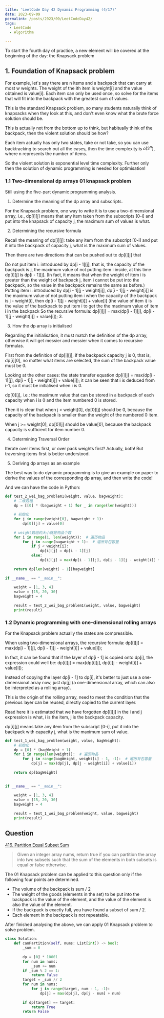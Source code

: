 ```yaml
---
title: 'LeetCode Day 42 Dynamic Programming (4/17)'
date: 2023-09-09
permalink: /posts/2023/09/LeetCodeDay42/
tags:
  - LeetCode
  - Algorithm

---
```


To start the fourth day of practice, a new element will be covered at the beginning of the day: the Knapsack problem

## 1. Foundation of Knapsack problem

For example, let's say there are n items and a backpack that can carry at most w weights. The weight of the ith item is weight[i] and the value obtained is value[i]. Each item can only be used once, so solve for the items that will fit into the backpack with the greatest sum of values.

This is the standard Knapsack problem, so many students naturally think of knapsacks when they look at this, and don't even know what the brute force solution should be.

This is actually not from the bottom up to think, but habitually think of the backpack, then the violent solution should be how?

Each item actually has only two states, take or not take, so you can use backtracking to search out all the cases, then the time complexity is $o(2^n)$, where n represents the number of items.

So the violent solution is exponential level time complexity. Further only then the solution of dynamic programming is needed for optimisation!

### 1.1 Two-dimensional dp arrays 01 knapsack problem

Still using the five-part dynamic programming analysis.

1. Determine the meaning of the dp array and subscripts.

For the Knapsack problem, one way to write it is to use a two-dimensional array, i.e., dp[i][j] means that any item taken from the subscripts [0-i] and put into the knapsack of capacity j, the maximum sum of values is what.

2. Determining the recursive formula

Recall the meaning of dp[i][j]: take any item from the subscript [0-i] and put it into the backpack of capacity j, what is the maximum sum of values.

Then there are two directions that can be pushed out to dp[i][j] that

Do not put item i: introduced by dp[i - 1][j], that is, the capacity of the backpack is j, the maximum value of not putting item i inside, at this time dp[i][j] is dp[i - 1][j]. (In fact, it means that when the weight of item i is greater than the weight of backpack j, item i cannot be put into the backpack, so the value in the backpack remains the same as before.)
Putting item i: introduced by dp[i - 1][j - weight[i]], dp[i - 1][j - weight[i]] is the maximum value of not putting item i when the capacity of the backpack is j - weight[i], then dp[i - 1][j - weight[i]] + value[i] (the value of item i) is the value of the backpack to put item i to get the the maximum value of item i in the backpack
So the recursive formula: dp[i][j] = max(dp[i - 1][j], dp[i - 1][j - weight[i]] + value[i]); 3.

3. How the dp array is initialised

Regarding the initialisation, it must match the definition of the dp array, otherwise it will get messier and messier when it comes to recursive formulas.

First from the definition of dp[i][j], if the backpack capacity j is 0, that is, dp[i][0], no matter what items are selected, the sum of the backpack value must be 0.

Looking at the other cases: the state transfer equation dp[i][j] = max(dp[i - 1][j], dp[i - 1][j - weight[i]] + value[i]); it can be seen that i is deduced from i-1, so it must be initialised when i is 0.

dp[0][j], i.e.: the maximum value that can be stored in a backpack of each capacity when i is 0 and the item numbered 0 is stored.

Then it is clear that when j < weight[0], dp[0][j] should be 0, because the capacity of the backpack is smaller than the weight of the numbered 0 item.

When j >= weight[0], dp[0][j] should be value[0], because the backpack capacity is sufficient for item number 0.

4. Determining Traversal Order

Iterate over items first, or over pack weights first? Actually, both! But traversing items first is better understood.

5. Deriving dp arrays as an example

The best way to do dynamic programming is to give an example on paper to derive the values of the corresponding dp array, and then write the code!

And we can have the code in Python:

```python
def test_2_wei_bag_problem1(weight, value, bagweight):
    # 二维数组
    dp = [[0] * (bagweight + 1) for _ in range(len(weight))]
 
    # 初始化
    for j in range(weight[0], bagweight + 1):
        dp[0][j] = value[0]
 
    # weight数组的大小就是物品个数
    for i in range(1, len(weight)):  # 遍历物品
        for j in range(bagweight + 1):  # 遍历背包容量
            if j < weight[i]:
                dp[i][j] = dp[i - 1][j]
            else:
                dp[i][j] = max(dp[i - 1][j], dp[i - 1][j - weight[i]] + value[i])
 
    return dp[len(weight) - 1][bagweight]
 
if __name__ == "__main__":
 
    weight = [1, 3, 4]
    value = [15, 20, 30]
    bagweight = 4
 
    result = test_2_wei_bag_problem1(weight, value, bagweight)
    print(result)
```

### 1.2 Dynamic programming with one-dimensional rolling arrays

For the Knapsack problem actually the states are compressible.

When using two-dimensional arrays, the recursive formula: dp[i][j] = max(dp[i - 1][j], dp[i - 1][j - weight[i]] + value[i]);

In fact, it can be found that if the layer of dp[i - 1] is copied onto dp[i], the expression could well be: dp[i][j] = max(dp[i][j], dp[i][j - weight[i]] + value[i]);

Instead of copying the layer dp[i - 1] to dp[i], it's better to just use a one-dimensional array now, just dp[j] (a one-dimensional array, which can also be interpreted as a rolling array).

This is the origin of the rolling array, need to meet the condition that the previous layer can be reused, directly copied to the current layer.

Read here it is estimated that we have forgotten dp[i][j] in the i and j expression is what, i is the item, j is the backpack capacity.

dp[i][j] means take any item from the subscript [0-i], put it into the backpack with capacity j, what is the maximum sum of value.

```python
def test_1_wei_bag_problem(weight, value, bagWeight):
    # 初始化
    dp = [0] * (bagWeight + 1)
    for i in range(len(weight)):  # 遍历物品
        for j in range(bagWeight, weight[i] - 1, -1):  # 遍历背包容量
            dp[j] = max(dp[j], dp[j - weight[i]] + value[i])
 
    return dp[bagWeight]
 
 
if __name__ == "__main__":
 
    weight = [1, 3, 4]
    value = [15, 20, 30]
    bagweight = 4
 
    result = test_1_wei_bag_problem(weight, value, bagweight)
    print(result)
```



## Question

[416. Partition Equal Subset Sum](https://leetcode.com/problems/partition-equal-subset-sum/)

> Given an integer array nums, return true if you can partition the array into two subsets such that the sum of the elements in both subsets is equal or false otherwise.

The 01 Knapsack problem can be applied to this question only if the following four points are determined.

- The volume of the backpack is sum / 2
- The weight of the goods (elements in the set) to be put into the backpack is the value of the element, and the value of the element is also the value of the element.
- If the backpack is exactly full, you have found a subset of sum / 2.
- Each element in the backpack is not repeatable.

After finished analysing the above, we can apply 01 Knapsack problem to solve problem.

```python
class Solution:
    def canPartition(self, nums: List[int]) -> bool:
        _sum = 0
 
        dp = [0] * 10001
        for num in nums:
            _sum += num
        if _sum % 2 == 1:
            return False
        target = _sum // 2
        for num in nums:
            for j in range(target, num - 1, -1): 
                dp[j] = max(dp[j], dp[j - num] + num)
 
        if dp[target] == target:
            return True
        return False
```


